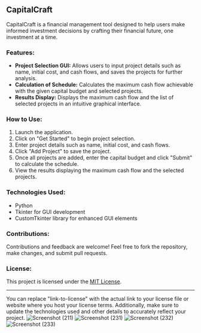 
## CapitalCraft

CapitalCraft is a financial management tool designed to help users make informed investment decisions by crafting their financial future, one investment at a time.

### Features:
- **Project Selection GUI:** Allows users to input project details such as name, initial cost, and cash flows, and saves the projects for further analysis.
- **Calculation of Schedule:** Calculates the maximum cash flow achievable with the given capital budget and selected projects.
- **Results Display:** Displays the maximum cash flow and the list of selected projects in an intuitive graphical interface.

### How to Use:
1. Launch the application.
2. Click on "Get Started" to begin project selection.
3. Enter project details such as name, initial cost, and cash flows.
4. Click "Add Project" to save the project.
5. Once all projects are added, enter the capital budget and click "Submit" to calculate the schedule.
6. View the results displaying the maximum cash flow and the selected projects.

### Technologies Used:
- Python
- Tkinter for GUI development
- CustomTkinter library for enhanced GUI elements

### Contributions:
Contributions and feedback are welcome! Feel free to fork the repository, make changes, and submit pull requests.

### License:
This project is licensed under the [MIT License](link-to-license).

---

You can replace "link-to-license" with the actual link to your license file or website where you host your license terms. Additionally, make sure to update the technologies used and other details to accurately reflect your project.
![Screenshot (211)](https://github.com/Hrishikesh19032004/Capital-Budgeting/assets/121174859/fa3f4a79-258f-463b-b6b2-ba2766d0854e)
![Screenshot (231)](https://github.com/Hrishikesh19032004/Capital-Budgeting/assets/121174859/81c5019e-0471-4a8b-bc8f-65b007a2bff7)
![Screenshot (232)](https://github.com/Hrishikesh19032004/Capital-Budgeting/assets/121174859/a8eaf909-708c-4d81-8794-568ebb0b873c)
![Screenshot (233)](https://github.com/Hrishikesh19032004/Capital-Budgeting/assets/121174859/372da846-7fc6-4328-9274-da6f2f3cf73d)



